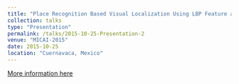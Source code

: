 ```yaml
---
title: "Place Recognition Based Visual Localization Using LBP Feature and SVM"
collection: talks
type: "Presentation"
permalink: /talks/2015-10-25-Presentation-2
venue: "MICAI-2015"
date: 2015-10-25
location: "Cuernavaca, Mexico"
---
```


[More information here](http://www.micai.org/2015/)
